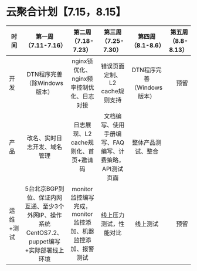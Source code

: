 # 云聚合计划【7.15，8.15】

| 时间|第一周（7.11-7.16）| 第二周（7.18-7.23）|第三周（7.25-7.30）| 第四周（8.1-8.6）|第五周（8.8-8.13）|
| ----|:-----------------:|:------------------:|:-----------------:|:-----------------:|----------------:|
|开发|DTN程序完善（除Windows版本）|nginx锁优化、nginx频率控制优化、日志对接 | 错误页面定制、L2 cache规则支持|DTN程序完善（Windows版本）|预留|
|产品|改名、实时日志开发、域名管理|日志展现、L2 cache规则化、首页+邀请码|文档编写、使用手册编写、FAQ编写、计费策略，API测试页面|整体产品测试、整合||预留|
|运维+测试|5台北京BGP到位、保证内网互通、至少3个外网IP、操作系统CentOS7.2、puppet编写+实际部署线上环境 | monitor监控编写完成，monitor监控添加、机器监控添加、报警测试|线上压力测试，性能对比|线上测试|预留|
